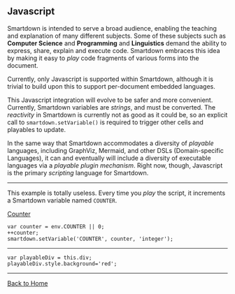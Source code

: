 ## Javascript

Smartdown is intended to serve a broad audience, enabling the teaching and explanation of many different subjects. Some of these subjects such as **Computer Science** and **Programming** and **Linguistics** demand the ability to express, share, explain and execute code. Smartdown embraces this idea by making it easy to *play* code fragments of various forms into the document.

Currently, only Javascript is supported within Smartdown, although it is trivial to build upon this to support per-document embedded languages.

This Javascript integration will evolve to be safer and more convenient. Currently, Smartdown variables are *strings*, and must be converted. The *reactivity* in Smartdown is currently not as good as it could be, so an explicit call to `smartdown.setVariable()` is required to trigger other cells and playables to update.

In the same way that Smartdown accommodates a diversity of *playable* languages, including GraphViz, Mermaid, and other DSLs (Domain-specific Languages), it can and eventually will include a diversity of executable languages via a *playable plugin mechanism*. Right now, though, Javascript is the primary *scripting* language for Smartdown.

---

This example is totally useless. Every time you *play* the script, it increments a Smartdown variable named `COUNTER`.

[Counter](:!COUNTER)


```javascript/playable
var counter = env.COUNTER || 0;
++counter;
smartdown.setVariable('COUNTER', counter, 'integer');
```

---

```javascript/playable/autoplay
var playableDiv = this.div;
playableDiv.style.background='red';
```

---

[Back to Home](:@Home)
